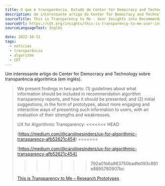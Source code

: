```yaml
---
title: O que é transparência. Estudo do Center for Democracy and Technology
description: Um interessante artigo do Center for Democracy and Technology sobre transparência algorítmica.
sourceTitle: This is Transparency to Me - User Insights into Recommendation Algorithm Reporting
sourceUrl: https://cdt.org/insights/this-is-transparency-to-me-user-insights-into-recommendation-algorithm-reporting/
sourceLanguageText: Inglês

date: 2022-10-31
tags:
  - notícias
  - transparência
  - algoritmo
  - CDT
---
```

Um interessante artigo do Center for Democracy and Technology sobre transparência algorítmica (em inglês).

> We present findings in two parts: (1) guidelines about what information should be included in recommendation algorithm transparency reports, and how it should be presented; and (2) initial suggestions, in the form of prototypes, about more engaging and interactive ways of presenting such information to users, with an evaluation of their strengths and weaknesses.
>
> UX for Algorithmic Transparency:
<<<<<<< HEAD
>
> (https://medium.com/@carolinesinders/ux-for-algorithmic-transparency-afb52621c454)
=======
> 
> [https://medium.com/@carolinesinders/ux-for-algorithmic-transparency-afb52621c454]
>>>>>>> 792a01b6a983750badfe093c881e8895780907bc
>
> [This is Transparency to Me – Research Prototypes](https://cdt.org/insights/this-is-transparency-to-me-research-prototypes/)
